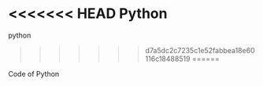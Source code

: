 <<<<<<< HEAD
Python
=======
python
>>>>>>> d7a5dc2c7235c1e52fabbea18e60116c18488519
======

Code of Python
